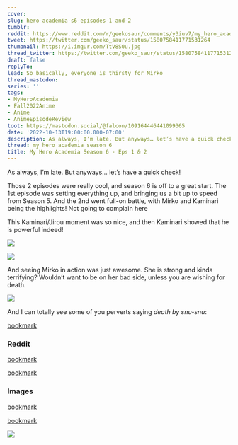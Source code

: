 ```yaml
---
cover:
slug: hero-academia-s6-episodes-1-and-2
tumblr:
reddit: https://www.reddit.com/r/geekosaur/comments/y3iuv7/my_hero_academia_season_6_eps_1_2/
tweet: https://twitter.com/geeko_saur/status/1580758411771531264
thumbnail: https://i.imgur.com/TtV8S0u.jpg
thread_twitter: https://twitter.com/geeko_saur/status/1580758411771531264
draft: false
replyTo:
lead: So basically, everyone is thirsty for Mirko
thread_mastodon:
series: ''
tags:
- MyHeroAcademia
- Fall2022Anime
- Anime
- AnimeEpisodeReview
toot: https://mastodon.social/@falcon/109164446441099365
date: '2022-10-13T19:00:00.000-07:00'
description: As always, I’m late. But anyways… let’s have a quick check!
thread: my hero academia season 6
title: My Hero Academia Season 6 - Eps 1 & 2
---
```


As always, I’m late. But anyways… let’s have a quick check!


Those 2 episodes were really cool, and season 6 is off to a great start. The 1st episode was setting everything up, and bringing us a bit up to speed from Season 5. And the 2nd went full-on battle, with Mirko and Kaminari being the highlights! Not going to complain here


This Kaminari/Jirou moment was so nice, and then Kaminari showed that he is powerful indeed!


![](https://i.imgur.com/3Agn1Hm.png)


![](https://i.imgur.com/Iu4l6f7.png)


And seeing Mirko in action was just awesome. She is strong and kinda terrifying? Wouldn’t want to be on her bad side, unless you are wishing for death.


![](https://i.imgur.com/TtV8S0u.jpg)


And I can totally see some of you perverts saying _death by snu-snu_:


[bookmark](https://imgur.com/a/BPjCIvL)


### Reddit


[bookmark](https://www.reddit.com/r/anime/comments/xyoim2/comment/irijwda/?utm_source=share&utm_medium=web2x&context=3)


[bookmark](https://www.reddit.com/r/anime/comments/xyoim2/comment/iri2zoq/?utm_source=share&utm_medium=web2x&context=3)


### Images


[bookmark](https://gfycat.com/zestycolorlesshedgehog)


[bookmark](https://imgur.com/a/nTC4K1X#HWIzcv9)


![](https://i.imgur.com/3KPmIIk.jpg)

